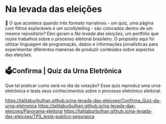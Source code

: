 # Na levada das eleições 

🤔 O que acontece quando três formato narrativos - um quiz, uma página com filtros exploráveis e um scrollytelling - são colocados dentro de um mesmo repositório? Eles geram o *Na levada das eleições*, um portfólio que reúne trabalhos sobre o processo eleitoral brasileiro. O propósito aqui foi utilizar linguagem de programação, dados e informações jornalísticas para experimentar diferentes maneiras de produzir conteúdos sobre aspectos das eleições. 

## 🗳️Confirma | Quiz da Urna Eletrônica

Que tal praticar como será no dia da votação? Esse quiz reproduz uma urna eletrônica e testa seus conhecimentos sobre o processo eletrônico eleitoral.

https://talitaburbulhan.github.io/na-levada-das-eleicoes/Confirma_Quiz-da-urna-eletronica
https://talitaburbulhan.github.io/na-levada-das-eleicoes/Panorama-eleitoral
https://talitaburbulhan.github.io/na-levada-das-eleicoes/TPS_teste-publico-seguranca


